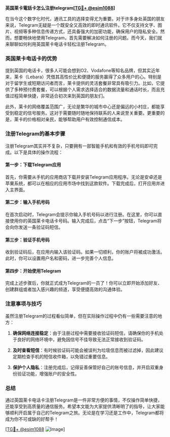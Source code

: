 **英国莱卡電話卡怎么注册telegram[[TG💪+ @esim1088](https://t.me/s/esim1088)]**

在当今这个数字化时代，通讯工具的选择变得尤为重要。对于许多身处英国的朋友来说，Telegram无疑是一个既安全又高效的即时通讯软件。它不仅支持文字、图片、视频等多种信息传递方式，还具备强大的加密功能，确保用户的隐私安全。然而，想要畅快地使用Telegram，首先需要解决如何注册的问题。而今天，我们就来聊聊如何利用英国莱卡电话卡轻松注册Telegram。

### 英国莱卡电话卡的优势

提到英国的电话卡，很多人可能会想到O2、Vodafone等知名品牌，但其实近年来，莱卡（Lebara）凭借其高性价比和便捷的服务赢得了众多用户的心。特别是对于留学生或短期访问者而言，莱卡提供的灵活套餐非常具有吸引力。比如，它提供了多种预付费套餐，可以根据个人需求选择适合的数据流量和通话时长，而且充值过程简单快捷，非常适合初次来到英国的朋友们。

此外，莱卡的网络覆盖范围广，无论是繁华的城市中心还是偏远的小村庄，都能享受到稳定的信号服务。这对于需要随时随地保持联系的人来说至关重要。更重要的是，莱卡的价格相对亲民，能够帮助用户有效控制通信成本。

### 注册Telegram的基本步骤

注册Telegram其实并不复杂，只要拥有一部智能手机和有效的手机号码即可完成。以下是具体的操作流程：

#### 第一步：下载Telegram应用

首先，你需要从手机的应用商店下载并安装Telegram应用程序。无论是安卓还是苹果系统，都可以在相应的应用市场中找到这款软件。下载完成后，打开应用并进入主界面。

#### 第二步：输入手机号码

在首次启动时，Telegram会提示你输入手机号码以进行注册。在这里，你可以直接使用你的英国莱卡电话卡号码。输入完成后，点击“下一步”按钮，Telegram将会向你发送一条验证码短信。

#### 第三步：验证手机号码

收到验证码后，在应用内输入该验证码。如果一切顺利，你的账户将被成功激活。此时，你可以设置用户名和密码，进一步完善个人信息。

#### 第四步：开始使用Telegram

完成上述步骤后，你就正式成为Telegram的一员了！你可以立即开始添加好友、创建群组或者加入感兴趣的频道，享受便捷高效的沟通体验。

### 注意事项与技巧

虽然注册Telegram的过程看似简单，但在实际操作过程中仍有一些需要注意的地方：

1. **确保网络连接稳定**：由于注册过程中需要接收验证码短信，请确保你的手机处于良好的网络环境中，避免因信号不佳导致无法正常接收到验证码。
   
2. **及时查看短信**：有时候验证码可能会被误判为垃圾信息而被过滤掉，因此建议定期检查手机的短信收件箱，以免错过重要信息。

3. **保护个人隐私**：注册完成后，记得妥善保管好自己的账号信息，并开启双重身份验证功能，增强账户的安全性。

### 总结

通过英国莱卡电话卡注册Telegram是一件非常方便的事情，不仅操作简单快捷，还能享受到高质量的通信服务。希望本文能为大家提供清晰明了的指导，让大家能够顺利开启属于自己的Telegram之旅。无论是在学习还是工作中，Telegram都将成为你不可或缺的好帮手！

[[TG💪+ @esim1088](https://t.me/s/esim1088) ![Image](https://i.postimg.cc/4NQfJmqS/Snipaste-2025-05-13-00-14-12.png)]